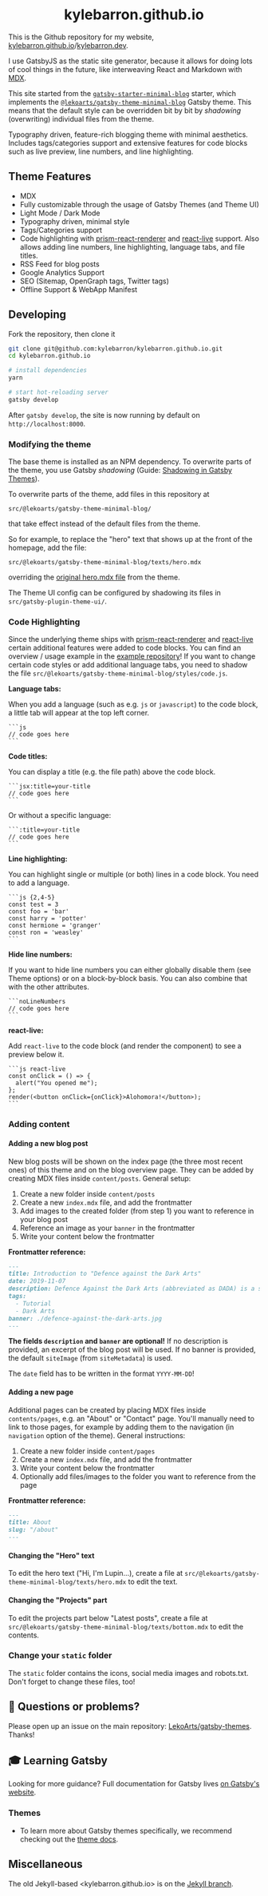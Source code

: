 <h1 align="center">
  kylebarron.github.io
</h1>

This is the Github repository for my website, [kylebarron.github.io](kylebarron.github.io)/[kylebarron.dev](kylebarron.dev).

I use GatsbyJS as the static site generator, because it allows for doing lots of cool things in the future, like interweaving React and Markdown with [MDX](https://mdxjs.com/).

This site started from the [`gatsby-starter-minimal-blog`](https://www.gatsbyjs.org/starters/LekoArts/gatsby-starter-minimal-blog/) starter, which implements the
[`@lekoarts/gatsby-theme-minimal-blog`](https://github.com/LekoArts/gatsby-themes/tree/master/themes/gatsby-theme-minimal-blog)
Gatsby theme. This means that the default style can be overridden bit by bit by
_shadowing_ (overwriting) individual files from the theme.

Typography driven, feature-rich blogging theme with minimal aesthetics. Includes tags/categories support and extensive features for code blocks such as live preview, line numbers, and line highlighting.

## Theme Features

- MDX
- Fully customizable through the usage of Gatsby Themes (and Theme UI)
- Light Mode / Dark Mode
- Typography driven, minimal style
- Tags/Categories support
- Code highlighting with [prism-react-renderer](https://github.com/FormidableLabs/prism-react-renderer) and [react-live](https://github.com/FormidableLabs/react-live) support. Also allows adding line numbers, line highlighting, language tabs, and file titles.
- RSS Feed for blog posts
- Google Analytics Support
- SEO (Sitemap, OpenGraph tags, Twitter tags)
- Offline Support & WebApp Manifest

## Developing

Fork the repository, then clone it
```bash
git clone git@github.com:kylebarron/kylebarron.github.io.git
cd kylebarron.github.io

# install dependencies
yarn

# start hot-reloading server
gatsby develop
```
After `gatsby develop`, the site is now running by default on `http://localhost:8000`. 

### Modifying the theme

The base theme is installed as an NPM dependency. To overwrite parts of the theme, you use Gatsby _shadowing_ (Guide: [Shadowing in Gatsby Themes](https://www.gatsbyjs.org/docs/themes/shadowing/)).

To overwrite parts of the theme, add files in this repository at 
```
src/@lekoarts/gatsby-theme-minimal-blog/
```
that take effect instead of the default files from the theme.

So for example, to replace the "hero" text that shows up at the front of the homepage, add the file:
```
src/@lekoarts/gatsby-theme-minimal-blog/texts/hero.mdx
```
overriding the [original hero.mdx
file](https://github.com/LekoArts/gatsby-themes/blob/master/themes/gatsby-theme-minimal-blog/src/texts/hero.mdx)
from the theme.

The Theme UI config can be configured by shadowing its files in `src/gatsby-plugin-theme-ui/`.

### Code Highlighting

Since the underlying theme ships with [prism-react-renderer](https://github.com/FormidableLabs/prism-react-renderer) and [react-live](https://github.com/FormidableLabs/react-live) certain additional features were added to code blocks. You can find an overview / usage example in the [example repository](https://github.com/LekoArts/gatsby-themes/tree/master/examples/minimal-blog/content/posts/fantastic-beasts-and-where-to-find-them/index.mdx)! If you want to change certain code styles or add additional language tabs, you need to shadow the file `src/@lekoarts/gatsby-theme-minimal-blog/styles/code.js`.

**Language tabs:**

When you add a language (such as e.g. `js` or `javascript`) to the code block, a little tab will appear at the top left corner.

````
```js
// code goes here
```
````

**Code titles:**

You can display a title (e.g. the file path) above the code block.

````
```jsx:title=your-title
// code goes here
```
````

Or without a specific language:

````
```:title=your-title
// code goes here
```
````

**Line highlighting:**

You can highlight single or multiple (or both) lines in a code block. You need to add a language.

````
```js {2,4-5}
const test = 3
const foo = 'bar'
const harry = 'potter'
const hermione = 'granger'
const ron = 'weasley'
```
````

**Hide line numbers:**

If you want to hide line numbers you can either globally disable them (see Theme options) or on a block-by-block basis. You can also combine that with the other attributes.

````
```noLineNumbers
// code goes here
```
````

**react-live:**

Add `react-live` to the code block (and render the component) to see a preview below it.

````
```js react-live
const onClick = () => {
  alert("You opened me");
};
render(<button onClick={onClick}>Alohomora!</button>);
```
````

### Adding content

#### Adding a new blog post

New blog posts will be shown on the index page (the three most recent ones) of this theme and on the blog overview page. They can be added by creating MDX files inside `content/posts`. General setup:

1. Create a new folder inside `content/posts`
1. Create a new `index.mdx` file, and add the frontmatter
1. Add images to the created folder (from step 1) you want to reference in your blog post
1. Reference an image as your `banner` in the frontmatter
1. Write your content below the frontmatter

**Frontmatter reference:**

```md
---
title: Introduction to "Defence against the Dark Arts"
date: 2019-11-07
description: Defence Against the Dark Arts (abbreviated as DADA) is a subject taught at Hogwarts School of Witchcraft and Wizardry and Ilvermorny School of Witchcraft and Wizardry.
tags:
  - Tutorial
  - Dark Arts
banner: ./defence-against-the-dark-arts.jpg
---
```

**The fields `description` and `banner` are optional!** If no description is provided, an excerpt of the blog post will be used. If no banner is provided, the default `siteImage` (from `siteMetadata`) is used.

The `date` field has to be written in the format `YYYY-MM-DD`!

#### Adding a new page

Additional pages can be created by placing MDX files inside `contents/pages`, e.g. an "About" or "Contact" page. You'll manually need to link to those pages, for example by adding them to the navigation (in `navigation` option of the theme). General instructions:

1. Create a new folder inside `content/pages`
1. Create a new `index.mdx` file, and add the frontmatter
1. Write your content below the frontmatter
1. Optionally add files/images to the folder you want to reference from the page

**Frontmatter reference:**

```md
---
title: About
slug: "/about"
---
```

#### Changing the "Hero" text

To edit the hero text ("Hi, I'm Lupin...), create a file at `src/@lekoarts/gatsby-theme-minimal-blog/texts/hero.mdx` to edit the text.

#### Changing the "Projects" part

To edit the projects part below "Latest posts", create a file at `src/@lekoarts/gatsby-theme-minimal-blog/texts/bottom.mdx` to edit the contents.

### Change your `static` folder

The `static` folder contains the icons, social media images and robots.txt. Don't forget to change these files, too!

## 🤔 Questions or problems?

Please open up an issue on the main repository: [LekoArts/gatsby-themes](https://github.com/LekoArts/gatsby-themes). Thanks!

## 🎓 Learning Gatsby

Looking for more guidance? Full documentation for Gatsby lives [on Gatsby's website](https://www.gatsbyjs.org/).

### Themes

- To learn more about Gatsby themes specifically, we recommend checking out the [theme docs](https://www.gatsbyjs.org/docs/themes/).


## Miscellaneous

The old Jekyll-based <kylebarron.github.io> is on the [Jekyll branch](https://github.com/kylebarron/kylebarron.github.io/tree/jekyll).